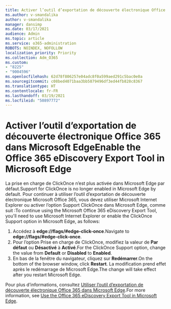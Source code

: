 ```yaml
---
title: Activer l’outil d’exportation de découverte électronique Office 365 dans Microsoft Edge
ms.author: v-smandalika
author: v-smandalika
manager: dansimp
ms.date: 03/17/2021
audience: Admin
ms.topic: article
ms.service: o365-administration
ROBOTS: NOINDEX, NOFOLLOW
localization_priority: Priority
ms.collection: Adm_O365
ms.custom:
- "8225"
- "9004596"
ms.openlocfilehash: 62d78f806257e04adc8f0a599aed291c5bac0e0a
ms.sourcegitcommit: c08bed4071baa3bb5879496df3ed44fb828c8367
ms.translationtype: HT
ms.contentlocale: fr-FR
ms.lasthandoff: 03/19/2021
ms.locfileid: "50897772"
---
```

# <a name="enable-the-office-365-ediscovery-export-tool-in-microsoft-edge"></a><span data-ttu-id="e86dd-102">Activer l’outil d’exportation de découverte électronique Office 365 dans Microsoft Edge</span><span class="sxs-lookup"><span data-stu-id="e86dd-102">Enable the Office 365 eDiscovery Export Tool in Microsoft Edge</span></span>

<span data-ttu-id="e86dd-103">La prise en charge de ClickOnce n’est plus activée dans Microsoft Edge par défaut.</span><span class="sxs-lookup"><span data-stu-id="e86dd-103">Support for ClickOnce is no longer enabled in Microsoft Edge by default.</span></span> <span data-ttu-id="e86dd-104">Pour continuer à utiliser l’outil d’exportation de découverte électronique Microsoft Office 365, vous devez utiliser Microsoft Internet Explorer ou activer l’option Support ClickOnce dans Microsoft Edge, comme suit :</span><span class="sxs-lookup"><span data-stu-id="e86dd-104">To continue using the Microsoft Office 365 eDiscovery Export Tool, you'll need to use Microsoft Internet Explorer or enable the ClickOnce Support option in Microsoft Edge, as follows:</span></span>

1. <span data-ttu-id="e86dd-105">Accédez à **edge://flags/#edge-click-once**.</span><span class="sxs-lookup"><span data-stu-id="e86dd-105">Navigate to **edge://flags/#edge-click-once**.</span></span>
2. <span data-ttu-id="e86dd-106">Pour l’option Prise en charge de ClickOnce, modifiez la valeur de **Par défaut** ou **Désactivé** à **Activé**.</span><span class="sxs-lookup"><span data-stu-id="e86dd-106">For the ClickOnce Support option, change the value from **Default** or **Disabled** to **Enabled**.</span></span>
3. <span data-ttu-id="e86dd-107">En bas de la fenêtre du navigateur, cliquez sur **Redémarrer**.</span><span class="sxs-lookup"><span data-stu-id="e86dd-107">On the bottom of the browser window, click **Restart**.</span></span> <span data-ttu-id="e86dd-108">La modification prend effet après le redémarrage de Microsoft Edge.</span><span class="sxs-lookup"><span data-stu-id="e86dd-108">The change will take effect after you restart Microsoft Edge.</span></span>

<span data-ttu-id="e86dd-109">Pour plus d’informations, consultez [Utiliser l’outil d’exportation de découverte électronique Office 365 dans Microsoft Edge](https://docs.microsoft.com/microsoft-365/compliance/configure-edge-to-export-search-results).</span><span class="sxs-lookup"><span data-stu-id="e86dd-109">For more information, see [Use the Office 365 eDiscovery Export Tool in Microsoft Edge](https://docs.microsoft.com/microsoft-365/compliance/configure-edge-to-export-search-results).</span></span>


